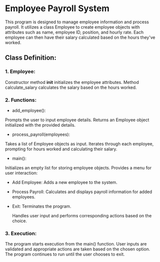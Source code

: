 # Employee Payroll System

This program is designed to manage employee information and process payroll. It utilizes a class Employee to create employee objects with attributes such as name, employee ID, position, and hourly rate. Each employee can then have their salary calculated based on the hours they've worked.

## Class Definition:

### 1. Employee:
Constructor method __init__ initializes the employee attributes.
Method calculate_salary calculates the salary based on the hours worked.
### 2. Functions:

* add_employee():

Prompts the user to input employee details.
Returns an Employee object initialized with the provided details.
* process_payroll(employees):

Takes a list of Employee objects as input.
Iterates through each employee, prompting for hours worked and calculating their salary.
* main():

Initializes an empty list for storing employee objects.
Provides a menu for user interaction:
* Add Employee: Adds a new employee to the system.
* Process Payroll: Calculates and displays payroll information for added employees.
* Exit: Terminates the program.

  Handles user input and performs corresponding actions based on the choice.
### 3. Execution:

The program starts execution from the main() function.
User inputs are validated and appropriate actions are taken based on the chosen option.
The program continues to run until the user chooses to exit.
